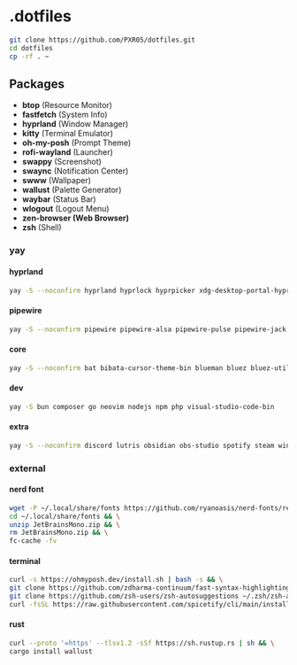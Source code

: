 # .dotfiles

```sh
git clone https://github.com/PXR05/dotfiles.git
cd dotfiles
cp -rf . ~
```
## Packages
- **btop** (Resource Monitor)
- **fastfetch** (System Info)
- **hyprland** (Window Manager)
- **kitty** (Terminal Emulator)
- **oh-my-posh** (Prompt Theme)
- **rofi-wayland** (Launcher)
- **swappy** (Screenshot)
- **swaync** (Notification Center)
- **swww** (Wallpaper)
- **wallust** (Palette Generator)
- **waybar** (Status Bar)
- **wlogout** (Logout Menu)
- **zen-browser (Web Browser)**
- **zsh** (Shell)
  
### yay
#### hyprland
```sh
yay -S --noconfirm hyprland hyprlock hyprpicker xdg-desktop-portal-hyprland xorg-xwayland qt5-wayland qt6-wayland qt5ct qt6ct libva libva-nvidia-driver-git linux-headers polkit-gnome 
```
#### pipewire
```sh
yay -S --noconfirm pipewire pipewire-alsa pipewire-pulse pipewire-jack pavucontrol wireplumber
```
#### core
```sh
yay -S --noconfirm bat bibata-cursor-theme-bin blueman bluez bluez-utils brightnessctl btop cliphist eza fastfetch firefox grim jq kitty nm-connection-editor nwg-look pamixer ripgrep rofi-wayland slurp swappy swaync swww thunar ttf-nerd-fonts-symbols vlc waybar wlogout zsh
```
#### dev
```sh
yay -S bun composer go neovim nodejs npm php visual-studio-code-bin
```
#### extra
```sh
yay -S --noconfirm discord lutris obsidian obs-studio spotify steam wine winetricks zen-browser-avx2-bin
```

### external
#### nerd font 
```sh
wget -P ~/.local/share/fonts https://github.com/ryanoasis/nerd-fonts/releases/download/v3.0.2/JetBrainsMono.zip && \
cd ~/.local/share/fonts && \
unzip JetBrainsMono.zip && \
rm JetBrainsMono.zip && \
fc-cache -fv
```
#### terminal
```sh
curl -s https://ohmyposh.dev/install.sh | bash -s && \
git clone https://github.com/zdharma-continuum/fast-syntax-highlighting.git ~/.zsh/fast-syntax-highlighting && \
git clone https://github.com/zsh-users/zsh-autosuggestions ~/.zsh/zsh-autosuggestions && \
curl -fsSL https://raw.githubusercontent.com/spicetify/cli/main/install.sh | sh
```
#### rust
```sh
curl --proto '=https' --tlsv1.2 -sSf https://sh.rustup.rs | sh && \
cargo install wallust
```
